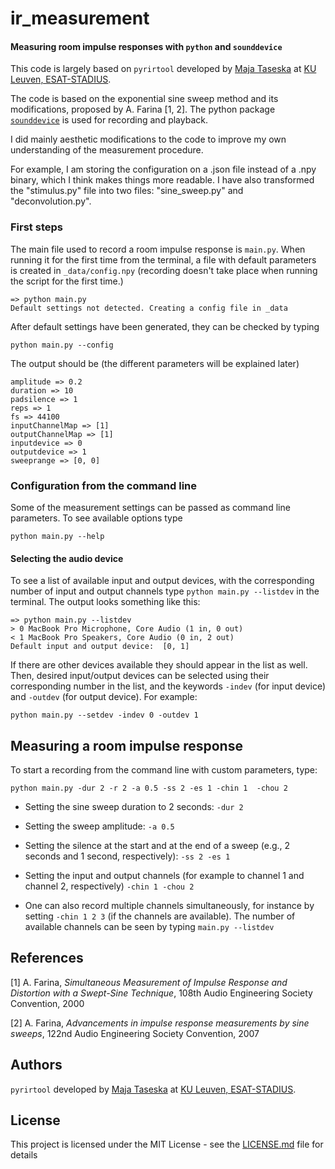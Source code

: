 # ir_measurement

#### Measuring room impulse responses with ```python``` and ```sounddevice```

This code is largely based on `pyrirtool` developed by  [Maja Taseska](https://github.com/maj4e) at [KU Leuven, ESAT-STADIUS](https://www.esat.kuleuven.be/stadius/).

The code is based on the exponential sine sweep method and its modifications, proposed by A. Farina [1, 2]. The python package [```sounddevice```](https://python-sounddevice.readthedocs.io/en/0.3.12/) is used for recording and playback.

I did mainly aesthetic modifications to the code to improve my own understanding of the measurement procedure.

For example, I am storing the configuration on a .json file instead of a .npy binary, which I think makes things more readable.
I have also transformed the "stimulus.py" file into two files: "sine_sweep.py" and "deconvolution.py".


### First steps
The main file used to record a room impulse response is ```main.py```. When running  it for the first time from the terminal, a file with default parameters is created in ```_data/config.npy``` (recording doesn't take place when running the script for the first time.)
```
=> python main.py
Default settings not detected. Creating a config file in _data
```

After default settings have been generated, they can be checked by typing
```
python main.py --config
```
The output should be (the different parameters will be explained later)
```
amplitude => 0.2
duration => 10
padsilence => 1
reps => 1
fs => 44100
inputChannelMap => [1]
outputChannelMap => [1]
inputdevice => 0
outputdevice => 1
sweeprange => [0, 0]
```


### Configuration from the command line

Some of the measurement settings can be passed as command line parameters. To see available options type
```
python main.py --help
```

#### Selecting the audio device
To see a list of available input and output devices, with the corresponding number of input and output channels type ```python main.py --listdev``` in the terminal. The output looks something like this:
```
=> python main.py --listdev
> 0 MacBook Pro Microphone, Core Audio (1 in, 0 out)
< 1 MacBook Pro Speakers, Core Audio (0 in, 2 out)
Default input and output device:  [0, 1]

```
If there are other devices available they should appear in the list as well. Then, desired input/output devices can be selected using their corresponding number in the list, and the keywords ```-indev``` (for input device) and ```-outdev``` (for output device). For example:
```
python main.py --setdev -indev 0 -outdev 1
```

## Measuring a room impulse response

To start a recording from the command line with custom parameters, type:
```
python main.py -dur 2 -r 2 -a 0.5 -ss 2 -es 1 -chin 1  -chou 2
```

  - Setting the sine sweep duration to 2 seconds: ```-dur 2```

  - Setting the sweep amplitude:  ```-a 0.5```
  - Setting the silence at the start and at the end of a sweep (e.g., 2 seconds and 1 second, respectively):  ```-ss 2 -es 1```

  -  Setting the input and output channels (for example to channel 1 and channel 2, respectively) ```-chin 1 -chou 2```

-  One can also record multiple channels simultaneously, for instance by setting ```-chin 1 2 3``` (if the channels are available). The number of available channels can be seen by typing ```main.py --listdev```






## References


[1] A. Farina, *Simultaneous Measurement of Impulse Response and Distortion with a Swept-Sine Technique*, 108th Audio Engineering Society Convention, 2000

[2] A. Farina, *Advancements in impulse response measurements by sine sweeps*, 122nd Audio Engineering Society Convention, 2007


## Authors

`pyrirtool` developed by  [Maja Taseska](https://github.com/maj4e) at [KU Leuven, ESAT-STADIUS](https://www.esat.kuleuven.be/stadius/).



## License

This project is licensed under the MIT License - see the [LICENSE.md](LICENSE.md) file for details

